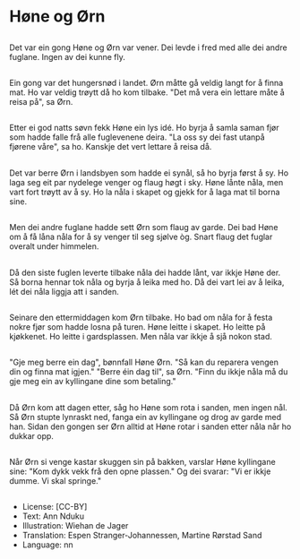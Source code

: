 # Høne og Ørn

##
Det var ein gong Høne og Ørn var vener. Dei levde i fred med alle dei andre fuglane. Ingen av dei kunne fly.

##
Ein gong var det hungersnød i landet. Ørn måtte gå veldig langt for å finna mat. Ho var veldig trøytt då ho kom tilbake. "Det må vera ein lettare måte å reisa på", sa Ørn.

##
Etter ei god natts søvn fekk Høne ein lys idé. Ho byrja å samla saman fjør som hadde falle frå alle fuglevenene deira. "La oss sy dei fast utanpå fjørene våre", sa ho. Kanskje det vert lettare å reisa då.

##
Det var berre Ørn i landsbyen som hadde ei synål, så ho byrja først å sy. Ho laga seg eit par nydelege venger og flaug høgt i sky. Høne lånte nåla, men vart fort trøytt av å sy. Ho la nåla i skapet og gjekk for å laga mat til borna sine.

##
Men dei andre fuglane hadde sett Ørn som flaug av garde. Dei bad Høne om å få låna nåla for å sy venger til seg sjølve òg. Snart flaug det fuglar overalt under himmelen.

##
Då den siste fuglen leverte tilbake nåla dei hadde lånt, var ikkje Høne der. Så borna hennar tok nåla og byrja å leika med ho. Då dei vart lei av å leika, lét dei nåla liggja att i sanden.

##
Seinare den ettermiddagen kom Ørn tilbake. Ho bad om nåla for å festa nokre fjør som hadde losna på turen. Høne leitte i skapet. Ho leitte på kjøkkenet. Ho leitte i gardsplassen. Men nåla var ikkje å sjå nokon stad.

##
"Gje meg berre ein dag", bønnfall Høne Ørn. "Så kan du reparera vengen din og finna mat igjen." "Berre éin dag til", sa Ørn. "Finn du ikkje nåla må du gje meg ein av kyllingane dine som betaling."

##
Då Ørn kom att dagen etter, såg ho Høne som rota i sanden, men ingen nål. Så Ørn stupte lynraskt ned, fanga ein av kyllingane og drog av garde med han. Sidan den gongen ser Ørn alltid at Høne rotar i sanden etter nåla når ho dukkar opp.

##
Når Ørn si venge kastar skuggen sin på bakken, varslar Høne kyllingane sine: "Kom dykk vekk frå den opne plassen." Og dei svarar: "Vi er ikkje dumme. Vi skal springe."

##
* License: [CC-BY]
* Text: Ann Nduku
* Illustration: Wiehan de Jager
* Translation: Espen Stranger-Johannessen, Martine Rørstad Sand
* Language: nn
